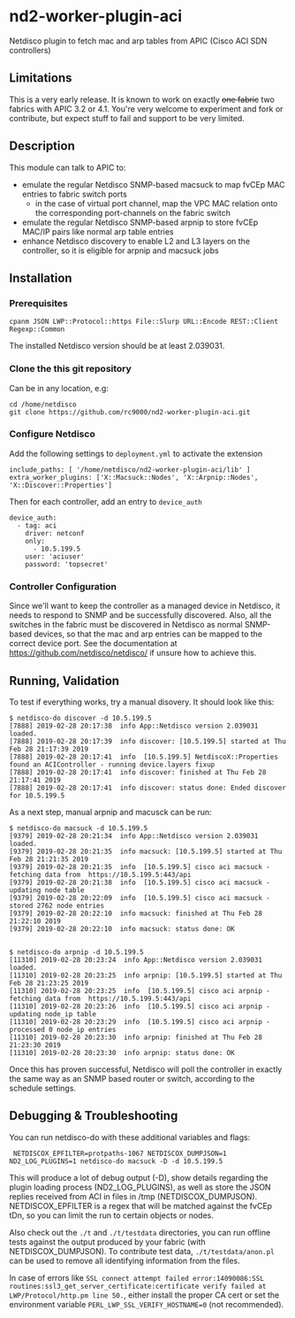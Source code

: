 # nd2-worker-plugin-aci

Netdisco plugin to fetch mac and arp tables from APIC (Cisco ACI SDN controllers)

## Limitations

This is a very early release. It is known to work on exactly ~~one fabric~~ two fabrics with APIC 3.2 or 4.1. You're very welcome to experiment and fork or contribute, but expect stuff to fail and support to be very limited.

## Description

This module can talk to APIC to:

* emulate the regular Netdisco SNMP-based macsuck to map fvCEp MAC entries to fabric switch ports
  * in the case of virtual port channel, map the VPC MAC relation onto the corresponding port-channels on the fabric switch
* emulate the regular Netdisco SNMP-based arpnip to store fvCEp MAC/IP pairs like normal arp table entries  
* enhance Netdisco discovery to enable L2 and L3 layers on the controller, so it is eligible for arpnip and macsuck jobs

## Installation

### Prerequisites

    cpanm JSON LWP::Protocol::https File::Slurp URL::Encode REST::Client Regexp::Common

The installed Netdisco version should be at least 2.039031.

### Clone the this git repository

Can be in any location, e.g: 

    cd /home/netdisco 
    git clone https://github.com/rc9000/nd2-worker-plugin-aci.git

### Configure Netdisco

Add the following settings to `deployment.yml` to activate the extension

    include_paths: [ '/home/netdisco/nd2-worker-plugin-aci/lib' ]
    extra_worker_plugins: ['X::Macsuck::Nodes', 'X::Arpnip::Nodes', 'X::Discover::Properties']

Then for each controller, add an entry to `device_auth` 

    device_auth:
      - tag: aci
        driver: netconf
        only:
          - 10.5.199.5 
        user: 'aciuser'
        password: 'topsecret'



### Controller Configuration

Since we'll want to keep the controller as a managed device in Netdisco, it needs to respond to SNMP and be successfully discovered. Also, all the switches in the fabric must be discovered in Netdisco as normal SNMP-based devices, so that the mac and arp entries can be mapped to the correct device port. See the documentation at https://github.com/netdisco/netdisco/ if unsure how to achieve this. 

## Running, Validation 

To test if everything works, try a manual disovery. It should look like this:

    $ netdisco-do discover -d 10.5.199.5
    [7888] 2019-02-28 20:17:38  info App::Netdisco version 2.039031 loaded.
    [7888] 2019-02-28 20:17:39  info discover: [10.5.199.5] started at Thu Feb 28 21:17:39 2019
    [7888] 2019-02-28 20:17:41  info  [10.5.199.5] NetdiscoX::Properties found an ACIController - running device.layers fixup
    [7888] 2019-02-28 20:17:41  info discover: finished at Thu Feb 28 21:17:41 2019
    [7888] 2019-02-28 20:17:41  info discover: status done: Ended discover for 10.5.199.5

As a next step, manual arpnip and macusck can be run:

    $ netdisco-do macsuck -d 10.5.199.5
    [9379] 2019-02-28 20:21:34  info App::Netdisco version 2.039031 loaded.
    [9379] 2019-02-28 20:21:35  info macsuck: [10.5.199.5] started at Thu Feb 28 21:21:35 2019
    [9379] 2019-02-28 20:21:35  info  [10.5.199.5] cisco aci macsuck - fetching data from  https://10.5.199.5:443/api
    [9379] 2019-02-28 20:21:38  info  [10.5.199.5] cisco aci macsuck - updating node table
    [9379] 2019-02-28 20:22:09  info  [10.5.199.5] cisco aci macsuck - stored 2762 node entries
    [9379] 2019-02-28 20:22:10  info macsuck: finished at Thu Feb 28 21:22:10 2019
    [9379] 2019-02-28 20:22:10  info macsuck: status done: OK


    $ netdisco-do arpnip -d 10.5.199.5
    [11310] 2019-02-28 20:23:24  info App::Netdisco version 2.039031 loaded.
    [11310] 2019-02-28 20:23:25  info arpnip: [10.5.199.5] started at Thu Feb 28 21:23:25 2019
    [11310] 2019-02-28 20:23:25  info  [10.5.199.5] cisco aci arpnip - fetching data from  https://10.5.199.5:443/api
    [11310] 2019-02-28 20:23:26  info  [10.5.199.5] cisco aci arpnip - updating node_ip table
    [11310] 2019-02-28 20:23:29  info  [10.5.199.5] cisco aci arpnip - processed 0 node_ip entries
    [11310] 2019-02-28 20:23:30  info arpnip: finished at Thu Feb 28 21:23:30 2019
    [11310] 2019-02-28 20:23:30  info arpnip: status done: OK

Once this has proven successful, Netdisco will poll the controller in exactly the same way as an SNMP based router or switch, according to the schedule settings.  

## Debugging & Troubleshooting

You can run netdisco-do with these additional variables and flags:

     NETDISCOX_EPFILTER=protpaths-1067 NETDISCOX_DUMPJSON=1 ND2_LOG_PLUGINS=1 netdisco-do macsuck -D -d 10.5.199.5 

This will produce a lot of debug output (-D), show details regarding the plugin loading process (ND2\_LOG\_PLUGINS), as well as store the JSON replies received from ACI in files in /tmp (NETDISCOX\_DUMPJSON). NETDISCOX\_EPFILTER is a regex that will be matched against the fvCEp tDn, so you can limit the run to certain objects or nodes.

Also check out the `./t` and  `./t/testdata` directories, you can run offline tests against the output produced by your fabric (with NETDISCOX\_DUMPJSON). To contribute test data, `./t/testdata/anon.pl` can be used to remove all identifying information from the files.

In case of errors like `SSL connect attempt failed error:14090086:SSL routines:ssl3_get_server_certificate:certificate verify failed at LWP/Protocol/http.pm line 50.`, either install the proper CA cert or set the environment variable `PERL_LWP_SSL_VERIFY_HOSTNAME=0` (not recommended).




